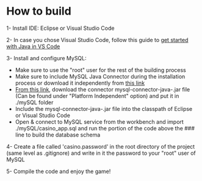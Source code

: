 # How to build

1- Install IDE: Eclipse or Visual Studio Code

2- In case you chose Visual Studio Code, follow this guide to [get started with Java in VS Code](https://code.visualstudio.com/docs/java/java-tutorial)

3- Install and configure MySQL: 
- Make sure to use the "root" user for the rest of the building process
- Make sure to include MySQL Java Connector during the installation process or download it independently from [this link](https://dev.mysql.com/downloads/connector/j/)
- [From this link](https://dev.mysql.com/downloads/connector/j/), download the connector mysql-connector-java-<version>.jar file (Can be found under "Platform Independent" option) and put it in ./mySQL folder 
- Include the mysql-connector-java-<version>.jar file into the classpath of Eclipse or Visual Studio Code
- Open & connect to MySQL service from the workbench and import ./mySQL/casino_app.sql and run the portion of the code above the ### line to build the database schema

4- Create a file called 'casino.password' in the root directory of the project (same level as .gitignore) and write in it the password to your "root" user of MySQL

5- Compile the code and enjoy the game!
